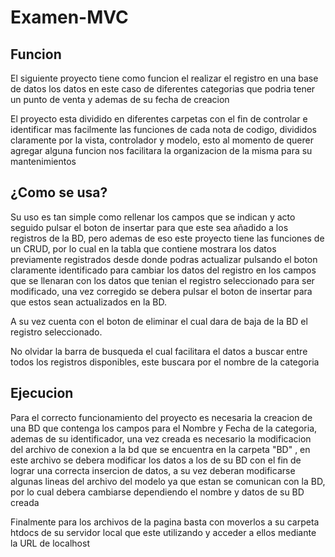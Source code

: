 # Examen-MVC

## Funcion
El siguiente proyecto tiene como funcion el realizar el registro en una base de datos los datos en este caso de diferentes categorias que podria tener un punto de venta y ademas de su fecha de creacion

El proyecto esta dividido en diferentes carpetas con el fin de controlar e identificar mas facilmente las funciones de cada nota de codigo, divididos claramente por la vista, controlador y modelo, esto al momento de querer agregar alguna funcion nos facilitara la organizacion de la misma para su mantenimientos

## ¿Como se usa?
Su uso es tan simple como rellenar los campos que se indican y acto seguido pulsar el boton de insertar para que este sea añadido a los registros de la BD, pero ademas de eso este proyecto tiene las funciones de un CRUD, por lo cual en la tabla que contiene mostrara los datos previamente registrados desde donde podras actualizar pulsando el boton claramente identificado para cambiar los datos del registro en los campos que se llenaran con los datos que tenian el registro seleccionado para ser modificado, una vez corregido se debera pulsar el boton de insertar para que estos sean actualizados en la BD.

A su vez cuenta con el boton de eliminar el cual dara de baja de la BD el registro seleccionado.

No olvidar la barra de busqueda el cual facilitara el datos a buscar entre todos los registros disponibles, este buscara por el nombre de la categoria

## Ejecucion
Para el correcto funcionamiento del proyecto es necesaria la creacion de una BD que contenga los campos para el Nombre y Fecha de la categoria, ademas de su identificador, una vez creada es necesario la modificacion del archivo de conexion a la bd que se encuentra en la carpeta "BD" , en este archivo se debera modificar los datos a los de su BD con el fin de lograr una correcta insercion de datos, a su vez deberan modificarse algunas lineas del archivo del modelo ya que estan se comunican con la BD, por lo cual debera cambiarse dependiendo el nombre y datos de su BD creada

Finalmente para los archivos de la pagina basta con moverlos a su carpeta htdocs de su servidor local que este utilizando y acceder a ellos mediante la URL de localhost
